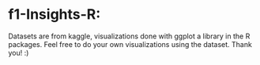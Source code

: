 # f1-Insights-R:
Datasets are from kaggle, visualizations done with ggplot a library in the R packages. Feel free to do your own visualizations using the dataset. Thank you! :)
